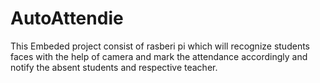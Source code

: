 # AutoAttendie

This Embeded project consist of rasberi pi which will recognize students faces with the help of camera and mark the attendance accordingly and notify the absent students and respective teacher.
